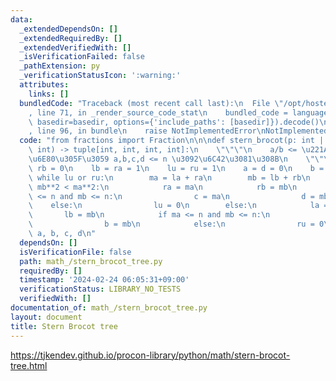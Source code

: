 ```yaml
---
data:
  _extendedDependsOn: []
  _extendedRequiredBy: []
  _extendedVerifiedWith: []
  _isVerificationFailed: false
  _pathExtension: py
  _verificationStatusIcon: ':warning:'
  attributes:
    links: []
  bundledCode: "Traceback (most recent call last):\n  File \"/opt/hostedtoolcache/PyPy/3.10.13/x64/lib/pypy3.10/site-packages/onlinejudge_verify/documentation/build.py\"\
    , line 71, in _render_source_code_stat\n    bundled_code = language.bundle(stat.path,\
    \ basedir=basedir, options={'include_paths': [basedir]}).decode()\n  File \"/opt/hostedtoolcache/PyPy/3.10.13/x64/lib/pypy3.10/site-packages/onlinejudge_verify/languages/python.py\"\
    , line 96, in bundle\n    raise NotImplementedError\nNotImplementedError\n"
  code: "from fractions import Fraction\n\n\ndef stern_brocot(p: int | Fraction, n:\
    \ int) -> tuple[int, int, int, int]:\n    \"\"\"\n    a/b <= \u221Ap <= c/d \u3092\
    \u6E80\u305F\u3059 a,b,c,d <= n \u3092\u6C42\u3081\u308B\n    \"\"\"\n    la =\
    \ rb = 0\n    lb = ra = 1\n    lu = ru = 1\n    a = d = 0\n    b = c = 1\n   \
    \ while lu or ru:\n        ma = la + ra\n        mb = lb + rb\n        if p *\
    \ mb**2 < ma**2:\n            ra = ma\n            rb = mb\n            if ma\
    \ <= n and mb <= n:\n                c = ma\n                d = mb\n        \
    \    else:\n                lu = 0\n        else:\n            la = ma\n     \
    \       lb = mb\n            if ma <= n and mb <= n:\n                a = ma\n\
    \                b = mb\n            else:\n                ru = 0\n    return\
    \ a, b, c, d\n"
  dependsOn: []
  isVerificationFile: false
  path: math_/stern_brocot_tree.py
  requiredBy: []
  timestamp: '2024-02-24 06:05:31+09:00'
  verificationStatus: LIBRARY_NO_TESTS
  verifiedWith: []
documentation_of: math_/stern_brocot_tree.py
layout: document
title: Stern Brocot tree
---
```


https://tjkendev.github.io/procon-library/python/math/stern-brocot-tree.html